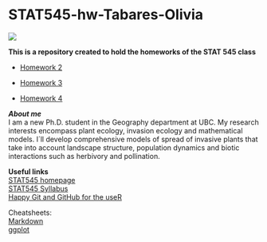 # STAT545-hw-Tabares-Olivia
![](http://media02.hongkiat.com/bokeh_photography/10-bokeh-spiral.jpg)  


**This is a repository created to hold the homeworks of the STAT 545 class**

*  [Homework 2](https://github.com/OliviaTabares/STAT545-hw-Tabares-Olivia/tree/master/hw_02)  

*  [Homework 3](https://github.com/OliviaTabares/STAT545-hw-Tabares-Olivia/tree/master/hw_03)

*  [Homework 4]()

**_About me_**  
I am a new Ph.D. student in the Geography department at UBC. My research interests encompass plant ecology, invasion ecology and mathematical models. I´ll develop comprehensive models of spread of invasive plants that take into account landscape structure, population dynamics and biotic interactions such as herbivory and pollination.  
 
**Useful links**   
[STAT545 homepage](http://stat545.com/index.html)  
[STAT545 Syllabus](http://stat545.com/syllabus.html)  
[Happy Git and GitHub for the useR](http://happygitwithr.com/)   

Cheatsheets:  
[Markdown](https://github.com/adam-p/markdown-here/wiki/Markdown-Cheatsheet)  
[ggplot](http://zevross.com/blog/2014/08/04/beautiful-plotting-in-r-a-ggplot2-cheatsheet-3/#default-adding-loess-or-gam)   

